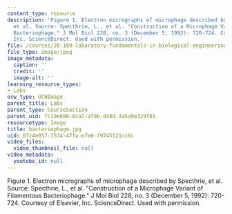 ```yaml
---
content_type: resource
description: 'Figure 1. Electron micrographs of microphage described by Specthrie,
  et al. Source: Specthrie, L., et al. "Construction of a Microphage Variant of Filamentous
  Bacteriophage." J Mol Biol 228, no. 3 (December 5, 1992): 720-724. Courtesy of Elsevier,
  Inc. ScienceDirect. Used with permission.'
file: /courses/20-109-laboratory-fundamentals-in-biological-engineering-fall-2007/07c4e057753447fae7e6f9745121cc6c_bacteriophage.jpg
file_type: image/jpeg
image_metadata:
  caption: ''
  credit: ''
  image-alt: ''
learning_resource_types:
- Labs
ocw_type: OCWImage
parent_title: Labs
parent_type: CourseSection
parent_uid: fc19e690-0ca7-af8b-d48d-3a5a9e329f01
resourcetype: Image
title: bacteriophage.jpg
uid: 07c4e057-7534-47fa-e7e6-f9745121cc6c
video_files:
  video_thumbnail_file: null
video_metadata:
  youtube_id: null
---
```

Figure 1. Electron micrographs of microphage described by Specthrie, et al. Source: Specthrie, L., et al. "Construction of a Microphage Variant of Filamentous Bacteriophage." J Mol Biol 228, no. 3 (December 5, 1992): 720-724. Courtesy of Elsevier, Inc. ScienceDirect. Used with permission.

